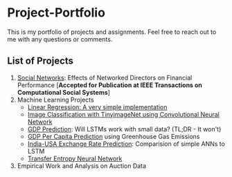 # Project-Portfolio
This is my portfolio of projects and assignments. Feel free to reach out to me with any questions or comments. 

## List of Projects
1. [Social Networks](https://github.com/10avinash/Project-Portfolio/tree/master/Social%20Networks): Effects of Networked Directors on Financial Performance [**Accepted for Publication at IEEE Transactions on Computational Social Systems**]
2. Machine Learning Projects
    * [Linear Regression: A very simple implementation](https://github.com/10avinash/Project-Portfolio/tree/master/Machine%20Learning/Simple%20Linear%20Regression)
    * [Image Classification with TinyimageNet using Convolutional Neural Network](https://github.com/10avinash/Project-Portfolio/tree/master/Machine%20Learning/CNN)
    * [GDP Prediction](https://github.com/10avinash/Project-Portfolio/tree/master/Machine%20Learning/LSTM-SmallData): Will LSTMs work with small data? (TL;DR - It won't)
    * [GDP Per Capita Prediction](https://github.com/10avinash/Project-Portfolio/tree/master/Machine%20Learning/GDP-Per-Capita) using Greenhouse Gas Emissions
    * [India-USA Exchange Rate Prediction](https://github.com/10avinash/Project-Portfolio/tree/master/Machine%20Learning/Exchange_Rate_Prediction): Comparision of simple ANNs to LSTM
    * [Transfer Entropy Neural Network](https://github.com/10avinash/Project-Portfolio/tree/master/Machine%20Learning/TENN)
3.  Empirical Work and Analysis on Auction Data

 
